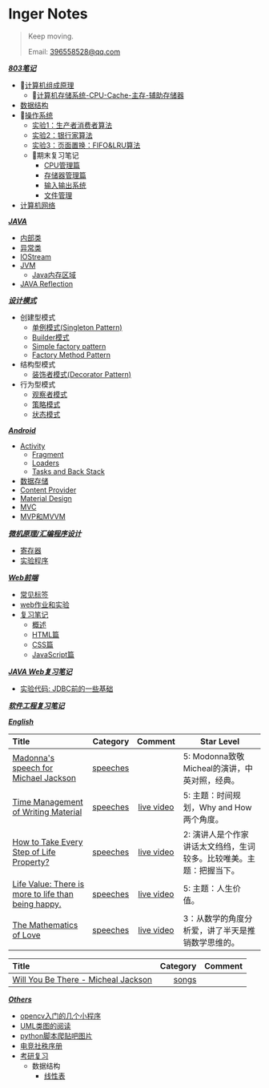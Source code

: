 Inger Notes 
============

> Keep moving.
>
> Email: 396558528@qq.com

***[803笔记](https://github.com/Inger-Jo/MyLearning/tree/master/803)***

- 🎨[计算机组成原理](./803/computer-organization)
  - 🎨[计算机存储系统-CPU-Cache-主存-辅助存储器](./803/计算机存储系统-CPU-Cache-主存-辅助存储器.md)
- [数据结构](./803/data-structure)
- 🎨[操作系统](./803/operating-system)
  - [实验1：生产者消费者算法](./803/operating-system/Producer-consumer.c)
  - [实验2：银行家算法](./803/operating-system/banker.cpp)
  - [实验3：页面置换：FIFO&LRU算法](./803/operating-system/FIFO.c)
  - 💩期末复习笔记
    - [CPU管理篇](https://github.com/Inger-Jo/MyLearning/blob/master/803/operating-system/CPU/README.md)
    - [存储器管理篇](https://github.com/Inger-Jo/MyLearning/blob/master/803/operating-system/%E5%AD%98%E5%82%A8%E5%99%A8%E7%AE%A1%E7%90%86%E7%AF%87/README.md)
    - [输入输出系统](https://github.com/Inger-Jo/MyLearning/blob/master/803/operating-system/IO/README.md)
    - [文件管理](https://github.com/Inger-Jo/MyLearning/blob/master/803/operating-system/%E6%96%87%E4%BB%B6%E7%AE%A1%E7%90%86)
- [计算机网络](./803/network)

***[JAVA](https://github.com/Inger-Jo/MyLearning/tree/master/Java)***

* [内部类](https://github.com/Inger-Jo/MyLearning/blob/master/Java/内部类.md)
* [异常类](https://github.com/Inger-Jo/MyLearning/blob/master/Java/异常类.md)
* [IOStream](https://github.com/Inger-Jo/MyLearning/blob/master/Java/IOStream.md)
* [JVM](https://github.com/Inger-Jo/MyLearning/blob/master/Java/IOStream.md)
    * [Java内存区域](https://github.com/Inger-Jo/MyLearning/blob/master/Java/JVM/Java%E5%86%85%E5%AD%98%E5%8C%BA%E5%9F%9F.md)
* [JAVA Reflection](https://github.com/Inger-Jo/MyLearning/tree/master/Java/Java%20Reflection)

 ***[设计模式](https://github.com/Inger-Jo/MyLearning/tree/master/DesignPattern)***

* 创建型模式
    * [单例模式(Singleton Pattern)](https://github.com/Inger-Jo/MyLearning/blob/master/DesignPattern/%E5%8D%95%E4%BE%8B%E6%A8%A1%E5%BC%8F.md)
    * [Builder模式](https://github.com/Inger-Jo/MyLearning/blob/master/DesignPattern/Builder%E6%A8%A1%E5%BC%8F.md)
    * [Simple factory pattern](https://github.com/Inger-Jo/MyLearning/tree/master/DesignPattern/Simple%20Factory%20Pattern)
    * [Factory Method Pattern](https://github.com/Inger-Jo/MyLearning/tree/master/DesignPattern/Factory%20Method%20Pattern)
* 结构型模式
    * [装饰者模式(Decorator Pattern)](https://github.com/Inger-Jo/MyLearning/tree/master/DesignPattern/Decorator%20Pattern)
* 行为型模式
    * [观察者模式](https://github.com/Inger-Jo/MyLearning/blob/master/DesignPattern/Observer模式.md)
    * [策略模式](https://github.com/Inger-Jo/MyLearning/blob/master/DesignPattern/%E7%AD%96%E7%95%A5%E6%A8%A1%E5%BC%8F.md)
    * [状态模式](https://github.com/Inger-Jo/MyLearning/blob/master/DesignPattern/状态模式.md)

***[Android](https://github.com/Inger-Jo/MyLearning/tree/master/Android%E6%9E%B6%E6%9E%84)***

* [Activity](https://github.com/Inger-Jo/MyLearning/blob/master/Android%E6%9E%B6%E6%9E%84/Activity)
    * [Fragment](https://github.com/Joki-memeda/MyLearning/blob/master/Android%E6%9E%B6%E6%9E%84/Activity/Fragment.md)
    * [Loaders](https://github.com/Inger-Jo/MyLearning/blob/master/Android%E6%9E%B6%E6%9E%84/Activity/Loaders.md)
    * [Tasks and Back Stack](https://github.com/Inger-Jo/MyLearning/blob/master/Android%E6%9E%B6%E6%9E%84/Activity/.md)
* [数据存储](https://github.com/Inger-Jo/MyLearning/blob/master/Android%E6%9E%B6%E6%9E%84/%E6%95%B0%E6%8D%AE%E5%AD%98%E5%82%A8.md)
* [Content Provider](https://github.com/Inger-Jo/MyLearning/blob/master/Android%E6%9E%B6%E6%9E%84/Android%E5%9F%BA%E7%A1%80/%E6%8E%A2%E7%A9%B6%E5%86%85%E5%AE%B9%E6%8F%90%E4%BE%9B%E5%99%A8.md)
* [Material Design](https://github.com/Inger-Jo/MyLearning/tree/master/Android%E6%9E%B6%E6%9E%84/Material%20Design)
* [MVC](https://github.com/Inger-Jo/MyLearning/blob/master/DesignPattern/%E7%BB%8F%E5%85%B8MVC.md)
* [MVP和MVVM](https://github.com/Inger-Jo/MyLearning/blob/master/Android%E6%9E%B6%E6%9E%84/MVP%E5%92%8CMVVM%E6%A1%86%E6%9E%B6.md)

***[微机原理/汇编程序设计](https://github.com/Inger-Jo/MyLearning/tree/master/assembly)***

* [寄存器](https://github.com/Joki-memeda/MyLearning/blob/master/assembly/%E5%AF%84%E5%AD%98%E5%99%A8.md)
* [实验程序](https://github.com/Inger-Jo/MyLearning/blob/master/assembly/Program.md)

***[Web前端](https://github.com/Inger-Jo/MyLearning/tree/master/Web%20front)***

* [常见标签](https://github.com/Inger-Jo/MyLearning/blob/master/Web%20front/Html5%20Label.md)
* [web作业和实验](https://github.com/Inger-Jo/MyLearning/tree/master/Web%20front/homework)
* [复习笔记](https://github.com/Inger-Jo/MyLearning/tree/master/Web%20front/WEB%E5%89%8D%E7%AB%AF%E5%A4%8D%E4%B9%A0%E7%AC%94%E8%AE%B0)
  * [概述](https://github.com/Inger-Jo/MyLearning/blob/master/Web%20front/WEB%E5%89%8D%E7%AB%AF%E5%A4%8D%E4%B9%A0%E7%AC%94%E8%AE%B0/WEB%E5%89%8D%E7%AB%AF%E5%A4%8D%E4%B9%A0%E7%AC%94%E8%AE%B0.md)
  * [HTML篇](https://github.com/Inger-Jo/MyLearning/blob/master/Web%20front/WEB%E5%89%8D%E7%AB%AF%E5%A4%8D%E4%B9%A0%E7%AC%94%E8%AE%B0/HTML.md)
  * [CSS篇](https://github.com/Inger-Jo/MyLearning/blob/master/Web%20front/WEB%E5%89%8D%E7%AB%AF%E5%A4%8D%E4%B9%A0%E7%AC%94%E8%AE%B0/CSS%E7%AF%87.md)
  * [JavaScript篇](https://github.com/Inger-Jo/MyLearning/blob/master/Web%20front/WEB%E5%89%8D%E7%AB%AF%E5%A4%8D%E4%B9%A0%E7%AC%94%E8%AE%B0/JavaScript%E7%AF%87.md)

***[JAVA Web复习笔记](https://github.com/Inger-Jo/MyLearning/blob/master/JAVA%20Web/README.md)***

* [实验代码: JDBC前的一些基础](https://github.com/Inger-Jo/MyLearning/tree/master/JAVA%20Web/test2_jsp)

***[软件工程复习笔记]()***

***[English](https://github.com/Inger-Jo/MyLearning/blob/master/English/README.md)***



| Title                                                        |                                                     Category |                           Comment                            | Star Level                                                   |
| :----------------------------------------------------------- | -----------------------------------------------------------: | :----------------------------------------------------------: | ------------------------------------------------------------ |
| [Madonna's speech for Michael Jackson](https://github.com/Inger-Jo/MyLearning/blob/master/English/speeches/Madonna-Michael%20Jackson.md) | [speeches](https://github.com/Inger-Jo/MyLearning/blob/master/English/speeches) |                                                              | 5: Modonna致敬Micheal的演讲，中英对照，经典。                |
| [Time Management of Writing Material](https://github.com/Inger-Jo/MyLearning/blob/master/English/speeches/Time%20Management%20of%20Writing%20Material.md) | [speeches](https://github.com/Inger-Jo/MyLearning/blob/master/English/speeches) | [live video](http://www.miaopai.com/show/AqCqT6cLMGdI1pD3Ijcre8-pwrol9HEYYxBBNw__.htm) | 5: 主题：时间规划，Why and How两个角度。                     |
| [How to Take Every Step of Life Property?](https://github.com/Inger-Jo/MyLearning/blob/master/English/speeches/How%20to%20take%20every%20step%20of%20life%3F.md) | [speeches](https://github.com/Inger-Jo/MyLearning/blob/master/English/speeches) | [live video](http://www.miaopai.com/show/P1NrcMpl24gcl70nEiygarpGOxz~M66Kj5sejg__.htm ) | 2: 演讲人是个作家讲话太文绉绉，生词较多。比较唯美。主题：把握当下。 |
| [Life Value: There is more to life than being happy.](https://github.com/Inger-Jo/MyLearning/blob/master/English/speeches/There%20is%20more%20to%20life%20than%20being%20happy.md) | [speeches](https://github.com/Inger-Jo/MyLearning/blob/master/English/speeches) | [live video](https://www.ted.com/talks/emily_esfahani_smith_there_s_more_to_life_than_being_happy) | 5: 主题：人生价值。                                          |
| [The Mathematics of Love](https://github.com/Inger-Jo/MyLearning/blob/master/English/speeches/The%20Mathematics%20of%20Love.md) | [speeches](https://github.com/Inger-Jo/MyLearning/blob/master/English/speeches) | [live video](https://www.ted.com/talks/hannah_fry_the_mathematics_of_love?referrer=playlist-the_weird_science_of_love#t-993777) | 3：从数学的角度分析爱，讲了半天是推销数学思维的。            |



| Title                                                        |                                                     Category | Comment |
| :----------------------------------------------------------- | -----------------------------------------------------------: | :-----: |
| [Will You Be There - Micheal Jackson](https://github.com/Inger-Jo/MyLearning/blob/master/English/songs/Will%20You%20Be%20There%20-%20Micheal%20Jackson.md) | [songs](https://github.com/Inger-Jo/MyLearning/blob/master/English/songs) |         |

***[Others](https://github.com/Inger-Jo/MyLearning/tree/master/Others)***

* [opencv入门的几个小程序](https://github.com/Inger-Jo/MyLearning/tree/master/opencv)
* [UML类图的阅读](https://github.com/Inger-Jo/MyLearning/blob/master/Others/UML%E7%B1%BB%E5%9B%BE%E7%9A%84%E9%98%85%E8%AF%BB.md)
* [python脚本爬贴吧图片](https://github.com/Inger-Jo/MyLearning/blob/master/Others/%E8%AE%B0%E6%88%91%E7%9A%84%E7%AC%AC%E4%B8%80%E6%AC%A1%E6%89%B9%E9%87%8F%E6%8A%93%E5%8F%96%E7%BD%91%E9%A1%B5%E5%9B%BE%E7%89%87%E7%9A%84%E7%BB%8F%E5%8E%86.md)
* [电竞社秩序册](https://github.com/Inger-Jo/MyLearning/blob/master/Others/%E7%94%B5%E7%AB%9E%E7%A4%BE%E7%A4%BE%E5%9B%A2%E7%A7%A9%E5%BA%8F%E5%86%8C.md)
* [考研复习](https://github.com/Inger-Jo/Mylearning/blob/master/Others/review)
  * 数据结构
    * [线性表](https://github.com/Inger-Jo/Mylearning/blob/master/Others/review/线性表)
